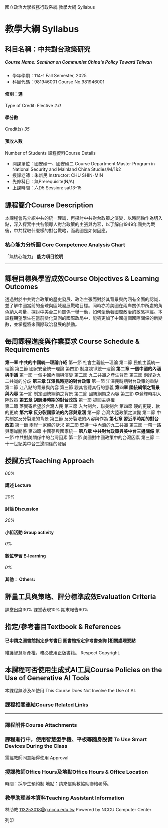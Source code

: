 國立政治大學校務行政系統 教學大綱 Syllabus
# 教學大綱 Syllabus
##  科目名稱：中共對台政策研究 
#####  Course Name: Seminar on Communist China's Policy Toward Taiwan
  * 學年學期：114-1 Fall Semester, 2025 
  * 科目代碼：981946001 Course No.981946001


#### 修別：選
Type of Credit: Elective 
_2.0_
#### 學分數
Credit(s)
_35_
#### 預收人數
Number of Students
課程資料Course Details
  * 開課單位：國安碩一、國安碩二 Course Department:Master Program in National Security and Mainland China Studies/M/1&2 
  * 授課老師：朱新民 Instructor: CHU SHIN-MIN 
  * 先修科目：無Prerequisite(N/A)
  * 上課時間：六D5 Session: sat13-15


##  課程簡介Course Description
本課程會先介紹中共的統一理論，再探討中共對台政策之演變，以時間軸作為切入點，深入探索中共各領導人對台政策的主張與內容，以了解自1949年國共內戰後，中共採取什麼樣的對台戰略，而我國是如何因應。
###  核心能力分析圖 Core Competence Analysis Chart
「無核心能力」 
**能力項目說明**
* * *
##  課程目標與學習成效Course Objectives & Learning Outcomes 
透過對於中共對台政策的歷史發展、政治主張而對於其背景與內涵有全面的認識，並了解中國當前的全球與區域發展戰略目標。同時亦將美國在兩岸關係中所處的角色納入考量，探討中美台三角關係一舉一動，如何牽動著國際政治的敏感神經。本課程期望學生在當前變化莫測的國際政局中，能夠更加了中國這個國際關係的新變數，並掌握將來國際政治發展的脈動。
##  每周課程進度與作業要求 Course Schedule & Requirements
**第一章 中共的中國統一理論介紹**
第一節 社會主義統一理論
第二節 民族主義統一理論
第三節 國家安全統一理論
第四節 制度競爭統一理論
**第二章 一個中國的內涵與爭議**
第一節 一個中國內涵與演變
第二節 九二共識之產生背景
第三節 兩岸對九二共識的分歧
**第三章 江澤民時期的對台政策**
第一節 江澤民時期對台政策的重點
第二節 江八點的背景與內容
第三節 觀其言聽其行的意義
**第四章 國統綱領之背景與內容**
第一節 制定國統綱領之背景
第二節 國統綱領之內容
第三節 李登輝時期大陸政策
**第五章 胡錦濤時期的對台政策**
第一節 抓回主導權  
第二節 落實寄希望於台灣人民
第三節 入台制台，聯美制台
第四節 硬的更硬，軟的更軟
**第六章 反分裂國家法的內容與意涵**
第一節 台灣大陸政策之演變
第二節 中共制定反分裂法的背景
第三節 反分裂法的內容與作為
**第七章 習近平時期的對台政策**
第一節 兩岸一家親的訴求
第二節 堅持一中內涵的九二共識
第三節 一帶一路與兩岸關係
第四節 中國夢與國家統一
**第八章 中共對台政策與美中台三邊關係**
第一節 中共對美關係中的台灣因素
第二節 美國對中國政策中的台灣因素
第三節 二十一世紀美中台三邊關係的發展
##  授課方式Teaching Approach
_60%_
####  講述 Lecture
_20%_
####  討論 Discussion
_20%_
####  小組活動 Group activity
_0%_
####  數位學習 E-learning
_0%_
####  其他： Others:
##  評量工具與策略、評分標準成效Evaluation Criteria
課堂出席30%
課堂表現10%
期末報告60%
##  指定/參考書目Textbook & References
####  已申請之圖書館指定參考書目  圖書館指定參考書查詢 |相關處理要點
維護智慧財產權，務必使用正版書籍。 Respect Copyright.
##  本課程可否使用生成式AI工具Course Policies on the Use of Generative AI Tools
本課程無涉及AI使用 This Course Does Not Involve the Use of AI.
###  課程相關連結Course Related Links
* * *
###  課程附件Course Attachments
###  課程進行中，使用智慧型手機、平板等隨身設備 To Use Smart Devices During the Class
需經教師同意始得使用  Approval
###  授課教師Office Hours及地點Office Hours & Office Location
時間：採學生預約制
地點：請來信助教協助聯絡老師。
###  教學助理基本資料Teaching Assistant Information
林助教
113253018@g.nccu.edu.tw
Powered by NCCU Computer Center
  
列印
